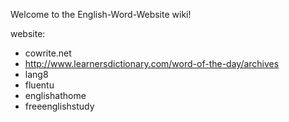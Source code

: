Welcome to the English-Word-Website wiki!



website:

* cowrite.net
* http://www.learnersdictionary.com/word-of-the-day/archives
* lang8
* fluentu
* englishathome
* freeenglishstudy


